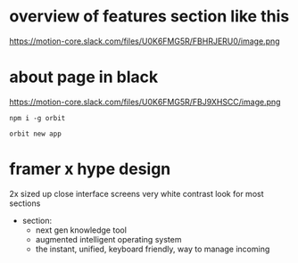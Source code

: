 # overview of features section like this

https://motion-core.slack.com/files/U0K6FMG5R/FBHRJERU0/image.png

# about page in black

https://motion-core.slack.com/files/U0K6FMG5R/FBJ9XHSCC/image.png

```
npm i -g orbit

orbit new app
```

# framer x hype design

2x sized up close interface screens
very white contrast look for most sections

- section:
  - next gen knowledge tool
  - augmented intelligent operating system
  - the instant, unified, keyboard friendly, way to manage incoming

